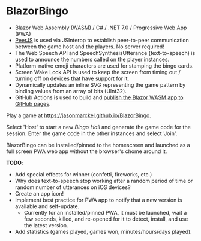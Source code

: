 # BlazorBingo

* Blazor Web Assembly (WASM) / C# / .NET 7.0 / Progressive Web App (PWA)
* [PeerJS](https://peerjs.com/) is used via JSInterop to establish peer-to-peer communication between the game host and the players.  No server required!
* The Web Speech API and SpeechSynthesisUtterance (text-to-speech) is used to announce the numbers called on the player instances.
* Platform-native emoji characters are used for stamping the bingo cards.
* Screen Wake Lock API is used to keep the screen from timing out / turning off on devices that have support for it.
* Dynamically updates an inline SVG representing the game pattern by binding values from an array of bits (UInt32).
* GitHub Actions is used to build and [publish the Blazor WASM app to GitHub pages](https://swimburger.net/blog/dotnet/how-to-deploy-aspnet-blazor-webassembly-to-github-pages).

Play a game at https://jasonmarckel.github.io/BlazorBingo.

Select 'Host' to start a new *Bingo Hall* and generate the game code for the session.  Enter the game code in the other instances and select 'Join'.

BlazorBingo can be installed/pinned to the homescreen and launched as a full screen PWA web app without the browser's chome around it.

**TODO**:
* Add special effects for winner (confetti, fireworks, etc.)
* Why does text-to-speech stop working after a random period of time or random number of utterances on iOS devices?
* Create an app icon!
* Implement best practice for PWA app to notify that a new version is available and self-update.
  * Currently for an installed/pinned PWA, it must be launched, wait a few seconds, killed, and re-opened for it to detect, install, and use the latest version.
* Add statistics (games played, games won, minutes/hours/days played).
